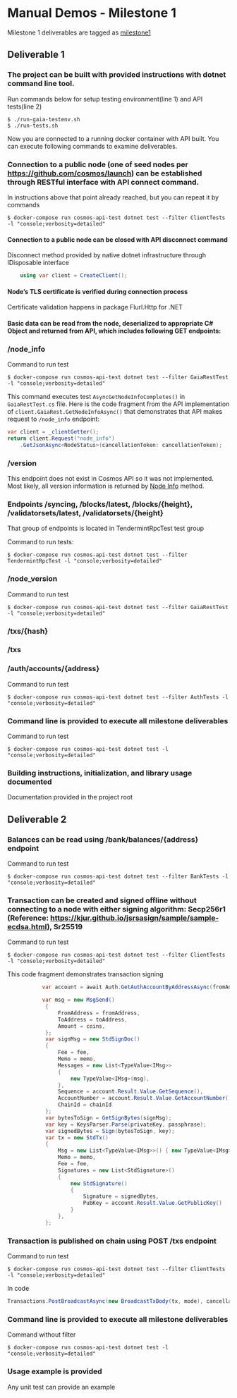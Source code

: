 # Manual Demos - Milestone 1

Milestone 1 deliverables are tagged as [milestone1](https://github.com/usetech-llc/cosmos_api_dotnet/tree/milestone1)

## Deliverable 1

### The project can be built with provided instructions with dotnet command line tool.

Run commands below for setup testing environment(line 1) and API tests(line 2)
```
$ ./run-gaia-testenv.sh
$ ./run-tests.sh
```

Now you are connected to a running docker container with API built. You can execute following commands to examine deliverables.

### Connection to a public node (one of seed nodes per https://github.com/cosmos/launch) can be established through RESTful interface with API connect command.

In instructions above that point already reached, but you can repeat it by commands

```
$ docker-compose run cosmos-api-test dotnet test --filter ClientTests -l "console;verbosity=detailed"
```

#### Connection to a public node can be closed with API disconnect command

Disconnect method provided by native dotnet infrastructure through IDisposable interface

```csharp
	using var client = CreateClient();
```

#### Node’s TLS certificate is verified during connection process

Certificate validation happens in package Flurl.Http for .NET

#### Basic data can be read from the node, deserialized to appropriate C# Object and returned from API, which includes following GET endpoints:

### /node_info

Command to run test
```
$ docker-compose run cosmos-api-test dotnet test --filter GaiaRestTest -l "console;verbosity=detailed"
```

This command executes test `AsyncGetNodeInfoCompletes()` in `GaiaRestTest.cs` file. 
Here is the code fragment from the API implementation of `client.GaiaRest.GetNodeInfoAsync()` that demonstrates that API makes request to `/node_info` endpoint:
```csharp
var client = _clientGetter();
return client.Request("node_info")
    .GetJsonAsync<NodeStatus>(cancellationToken: cancellationToken);
```

### /version

This endpoint does not exist in Cosmos API so it was not implemented. Most likely, all version information is returned by [Node Info](../README.md#node-info) method.

### Endpoints /syncing, /blocks/latest, /blocks/{height}, /validatorsets/latest, /validatorsets/{height}

That group of endpoints is located in TendermintRpcTest test group

Command to run tests:
```
$ docker-compose run cosmos-api-test dotnet test --filter TendermintRpcTest -l "console;verbosity=detailed"
```

### /node_version

Command to run test
```
$ docker-compose run cosmos-api-test dotnet test --filter GaiaRestTest -l "console;verbosity=detailed"
```

### /txs/{hash}

### /txs

### /auth/accounts/{address}

Command to run test
```
$ docker-compose run cosmos-api-test dotnet test --filter AuthTests -l "console;verbosity=detailed"
```

### Command line is provided to execute all milestone deliverables

Command to run test
```
$ docker-compose run cosmos-api-test dotnet test -l "console;verbosity=detailed"
```

### Building instructions, initialization, and library usage documented

Documentation provided in the project root



## Deliverable 2

### Balances can be read using /bank/balances/{address} endpoint

Command to run test
```
$ docker-compose run cosmos-api-test dotnet test --filter BankTests -l "console;verbosity=detailed"
```

### Transaction can be created and signed offline without connecting to a node with either signing algorithm: Secp256r1 (Reference: https://kjur.github.io/jsrsasign/sample/sample-ecdsa.html), Sr25519

Command to run test
```
$ docker-compose run cosmos-api-test dotnet test --filter ClientTests -l "console;verbosity=detailed"
```

This code fragment demonstrates transaction signing 
```csharp
           var account = await Auth.GetAuthAccountByAddressAsync(fromAddress, cancellationToken);

           var msg = new MsgSend()
            {
                FromAddress = fromAddress,
                ToAddress = toAddress,
                Amount = coins,
            };
            var signMsg = new StdSignDoc()
            {
                Fee = fee,
                Memo = memo,
                Messages = new List<TypeValue<IMsg>>
                {
                    new TypeValue<IMsg>(msg), 
                },
                Sequence = account.Result.Value.GetSequence(),
                AccountNumber = account.Result.Value.GetAccountNumber(),
                ChainId = chainId
            };
            var bytesToSign = GetSignBytes(signMsg);
            var key = KeysParser.Parse(privateKey, passphrase);
            var signedBytes = Sign(bytesToSign, key);
            var tx = new StdTx()
            {
                Msg = new List<TypeValue<IMsg>>() { new TypeValue<IMsg>(msg) },
                Memo = memo,
                Fee = fee,
                Signatures = new List<StdSignature>()
                {
                    new StdSignature()
                    {
                        Signature = signedBytes,
                        PubKey = account.Result.Value.GetPublicKey()
                    }
                },
            };
```

### Transaction is published on chain using POST /txs endpoint

Command to run test
```
$ docker-compose run cosmos-api-test dotnet test --filter ClientTests -l "console;verbosity=detailed"
```

In code 
```csharp
Transactions.PostBroadcastAsync(new BroadcastTxBody(tx, mode), cancellationToken);
```

### Command line is provided to execute all milestone deliverables

Command without filter
```
$ docker-compose run cosmos-api-test dotnet test -l "console;verbosity=detailed"
```

### Usage example is provided

Any unit test can provide an example
